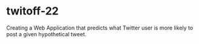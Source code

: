 # twitoff-22
Creating a Web Application that predicts what Twitter user is more likely to post a given hypothetical tweet.
